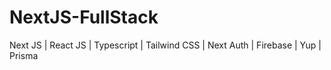 # NextJS-FullStack
Next JS | React JS | Typescript | Tailwind CSS | Next Auth | Firebase | Yup | Prisma
